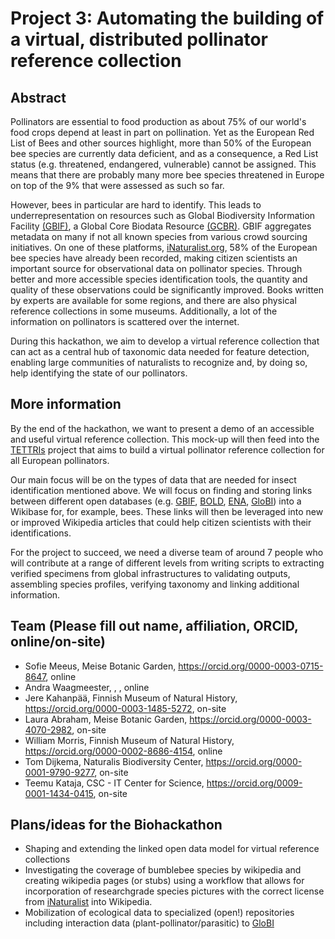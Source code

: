 # Project 3: Automating the building of a virtual, distributed pollinator reference collection

## Abstract

Pollinators are essential to food production as about 75% of our world's food crops depend at least in part on pollination. Yet as the European Red List of Bees and other sources highlight, more than 50% of the European bee species are currently data deficient, and as a consequence, a Red List status (e.g. threatened, endangered, vulnerable) cannot be assigned. This means that there are probably many more bee species threatened in Europe on top of the 9% that were assessed as such so far.

However, bees in particular are hard to identify. This leads to underrepresentation on resources such as Global Biodiversity Information Facility [(GBIF)](https://GBIF.org), a Global Core Biodata Resource [(GCBR)](https://globalbiodata.org/what-we-do/global-core-biodata-resources/). GBIF aggregates metadata on many if not all known species from various crowd sourcing initiatives. On one of these platforms, [iNaturalist.org](https://iNaturalist.org), 58% of the European bee species have already been recorded, making citizen scientists an important source for observational data on pollinator species. Through better and more accessible species identification tools, the quantity and quality of these observations could be significantly improved. Books written by experts are available for some regions, and there are also physical reference collections in some museums. Additionally, a lot of the information on pollinators is scattered over the internet.

During this hackathon, we aim to develop a virtual reference collection that can act as a central hub of taxonomic data needed for feature detection, enabling large communities of naturalists to recognize and, by doing so, help identifying the state of our pollinators.

## More information

By the end of the hackathon, we want to present a demo of an accessible and useful virtual reference collection. This mock-up will then feed into the [TETTRIs](https://TETTRIs.eu) project that aims to build a virtual pollinator reference collection for all European pollinators.

Our main focus will be on the types of data that are needed for insect identification mentioned above. We will focus on finding and storing links between different open databases (e.g. [GBIF](https://GBIF.org), [BOLD](https://www.boldsystems.org/), [ENA](https://www.ebi.ac.uk/ena/browser/home), [GloBI](https://www.globalbioticinteractions.org/)) into a Wikibase for, for example, bees. These links will then be leveraged into new or improved Wikipedia articles that could help citizen scientists with their identifications.

For the project to succeed, we need a diverse team of around 7 people who will contribute at a range of different levels from writing scripts to extracting verified specimens from global infrastructures to validating outputs, assembling species profiles, verifying taxonomy and linking additional information.

## Team (Please fill out name, affiliation, ORCID, online/on-site)

- Sofie Meeus, Meise Botanic Garden, https://orcid.org/0000-0003-0715-8647, online
- Andra Waagmeester, , , online
- Jere Kahanpää, Finnish Museum of Natural History, https://orcid.org/0000-0003-1485-5272, on-site
- Laura Abraham, Meise Botanic Garden, https://orcid.org/0000-0003-4070-2982, on-site
- William Morris, Finnish Museum of Natural History, https://orcid.org/0000-0002-8686-4154, online
- Tom Dijkema, Naturalis Biodiversity Center, https://orcid.org/0000-0001-9790-9277, on-site
- Teemu Kataja, CSC - IT Center for Science, https://orcid.org/0009-0001-1434-0415, on-site

## Plans/ideas for the Biohackathon
- Shaping and extending the linked open data model for virtual reference collections
- Investigating the coverage of bumblebee species by wikipedia and creating wikipedia pages (or stubs) using a workflow that allows for incorporation of researchgrade species pictures with the correct license from [iNaturalist](https://inaturalist.org) into Wikipedia.
- Mobilization of ecological data to specialized (open!) repositories including interaction data (plant-pollinator/parasitic) to [GloBI](https://globalbioticinteractions.org)
